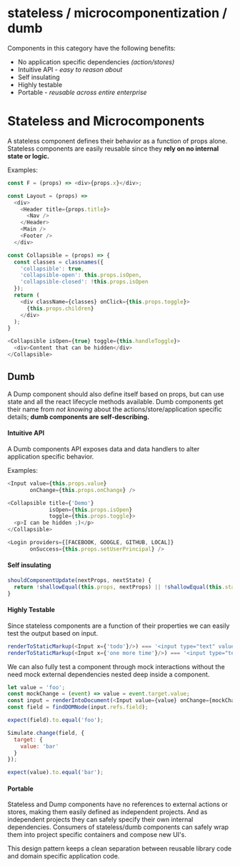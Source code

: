 # stateless / microcomponentization / dumb

<link rel="stylesheet" type="text/css" href="/examples/perf/progress-bar.css"></link>

<div id="app"></div>

<script src="/examples/perf/lib/containers/stateless-bundle.js"></script>

Components in this category have the following benefits:

* No application specific dependencies _(action/stores)_
* Intuitive API - _easy to reason about_
* Self insulating
* Highly testable
* Portable - _reusable across entire enterprise_

# Stateless and Microcomponents

A stateless component defines their behavior as a function of props alone. Stateless components are easily reusable since they __rely on no internal state or logic.__

Examples:

```javascript
const F = (props) => <div>{props.x}</div>;
```

```javascript
const Layout = (props) =>
  <div>        
    <Header title={props.title}>
      <Nav />
    </Header>
    <Main />
    <Footer />
  </div>
```

```javascript
const Collapsible = (props) => {
  const classes = classnames({
    'collapsible': true,
    'collapsible-open': this.props.isOpen,
    'collapsible-closed': !this.props.isOpen
  });
  return (
    <div className={classes} onClick={this.props.toggle}>
      {this.props.children}
    </div>
  );
}

<Collapsible isOpen={true} toggle={this.handleToggle}>
  <div>Content that can be hidden</div>
</Collapsible>
```

## Dumb

A Dump component should also define itself based on props, but can use state and all the react lifecycle methods available. Dumb components get their name from _not knowing_ about the actions/store/application specific details; __dumb components are self-describing.__

#### Intuitive API

A Dumb components API exposes data and data handlers to alter application specific behavior.

Examples:

```javascript
<Input value={this.props.value}
       onChange={this.props.onChange} />

<Collapsible title={'Demo'}
             isOpen={this.props.isOpen}
             toggle={this.props.toggle}>
  <p>I can be hidden ;)</p>
</Collapsible>

<Login providers={[FACEBOOK, GOOGLE, GITHUB, LOCAL]}
       onSuccess={this.props.setUserPrincipal} />
```

#### Self insulating

```javascript
shouldComponentUpdate(nextProps, nextState) {
  return !shallowEqual(this.props, nextProps) || !shallowEqual(this.state, nextState);
}
```

#### Highly Testable

Since stateless components are a function of their properties we can easily test the output based on input.

```javascript
renderToStaticMarkup(<Input x={'todo'}/>) === '<input type="text" value="todo"/>';
renderToStaticMarkup(<Input x={'one more time'}/>) === '<input type="text" value="one more time"/>';
```

We can also fully test a component through mock interactions without the need mock external dependencies nested deep inside a component.

```javascript
let value = 'foo';
const mockChange = (event) => value = event.target.value;
const input = renderIntoDocument(<Input value={value} onChange={mockChange}/>);
const field = findDOMNode(input.refs.field);

expect(field).to.equal('foo');

Simulate.change(field, {
  target: {
    value: 'bar'
  }
});

expect(value).to.equal('bar');
```

#### Portable

Stateless and Dump components have no references to external actions or stores, making them easily defined as independent projects. And as independent projects they can safely specify their own internal dependencies. Consumers of stateless/dumb components can safely wrap them into project specific containers and compose new UI's.

This design pattern keeps a clean separation between reusable library code and domain specific application code.
